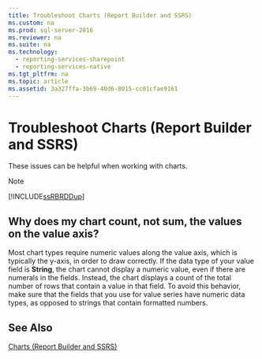 ```yaml
---
title: Troubleshoot Charts (Report Builder and SSRS)
ms.custom: na
ms.prod: sql-server-2016
ms.reviewer: na
ms.suite: na
ms.technology: 
  - reporting-services-sharepoint
  - reporting-services-native
ms.tgt_pltfrm: na
ms.topic: article
ms.assetid: 3a327ffa-3b69-40d6-8015-cc01cfae9161
---
```

# Troubleshoot Charts (Report Builder and SSRS)
  These issues can be helpful when working with charts.  
  
> [!NOTE]  
>  [!INCLUDE[ssRBRDDup](../../Topics/TopicNameContainA/includes/ssRBRDDup_md.md)]  
  
## Why does my chart count, not sum, the values on the value axis?  
 Most chart types require numeric values along the value axis, which is typically the y-axis, in order to draw correctly. If the data type of your value field is **String**, the chart cannot display a numeric value, even if there are numerals in the fields. Instead, the chart displays a count of the total number of rows that contain a value in that field. To avoid this behavior, make sure that the fields that you use for value series have numeric data types, as opposed to strings that contain formatted numbers.  
  
## See Also  
 [Charts &#40;Report Builder and SSRS&#41;](../../Topics/TopicNameNotContainA/Charts--Report-Builder-and-SSRS-.md)  
  
  
